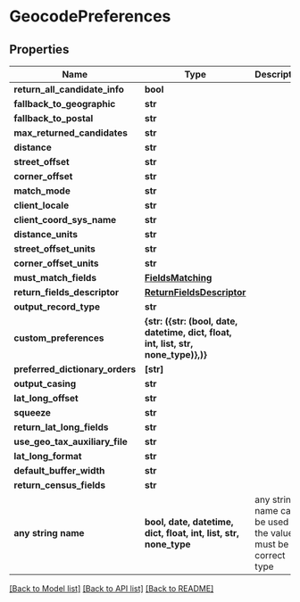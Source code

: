 # GeocodePreferences


## Properties
Name | Type | Description | Notes
------------ | ------------- | ------------- | -------------
**return_all_candidate_info** | **bool** |  | 
**fallback_to_geographic** | **str** |  | 
**fallback_to_postal** | **str** |  | 
**max_returned_candidates** | **str** |  | 
**distance** | **str** |  | 
**street_offset** | **str** |  | 
**corner_offset** | **str** |  | 
**match_mode** | **str** |  | [optional] 
**client_locale** | **str** |  | [optional] 
**client_coord_sys_name** | **str** |  | [optional] 
**distance_units** | **str** |  | [optional] 
**street_offset_units** | **str** |  | [optional] 
**corner_offset_units** | **str** |  | [optional] 
**must_match_fields** | [**FieldsMatching**](FieldsMatching.md) |  | [optional] 
**return_fields_descriptor** | [**ReturnFieldsDescriptor**](ReturnFieldsDescriptor.md) |  | [optional] 
**output_record_type** | **str** |  | [optional] 
**custom_preferences** | **{str: ({str: (bool, date, datetime, dict, float, int, list, str, none_type)},)}** |  | [optional] 
**preferred_dictionary_orders** | **[str]** |  | [optional] 
**output_casing** | **str** |  | [optional] 
**lat_long_offset** | **str** |  | [optional] 
**squeeze** | **str** |  | [optional] 
**return_lat_long_fields** | **str** |  | [optional] 
**use_geo_tax_auxiliary_file** | **str** |  | [optional] 
**lat_long_format** | **str** |  | [optional] 
**default_buffer_width** | **str** |  | [optional] 
**return_census_fields** | **str** |  | [optional] 
**any string name** | **bool, date, datetime, dict, float, int, list, str, none_type** | any string name can be used but the value must be the correct type | [optional]

[[Back to Model list]](../README.md#documentation-for-models) [[Back to API list]](../README.md#documentation-for-api-endpoints) [[Back to README]](../README.md)


